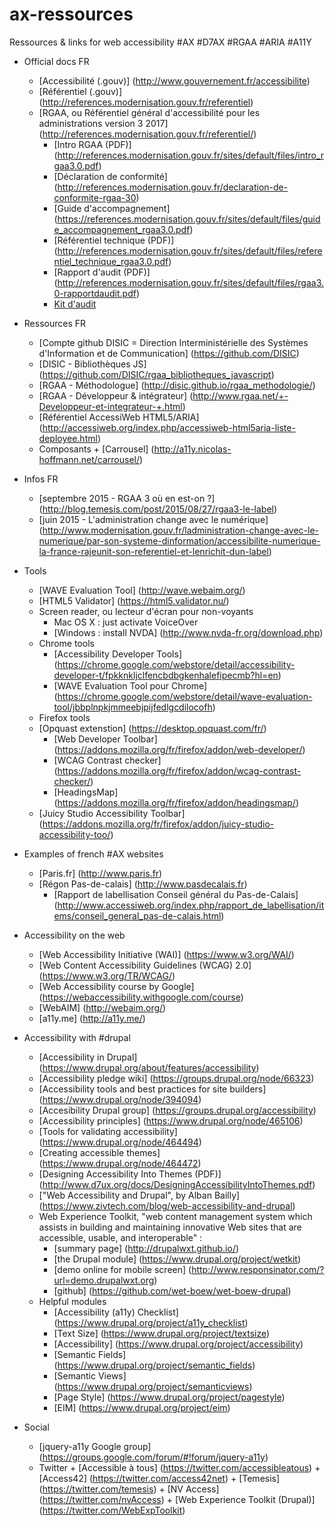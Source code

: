 # ax-ressources
Ressources &amp; links for web accessibility #AX #D7AX #RGAA #ARIA #A11Y

+ Official docs FR
    + [Accessibilité (.gouv)] (http://www.gouvernement.fr/accessibilite)
    + [Référentiel (.gouv)] (http://references.modernisation.gouv.fr/referentiel)
    + [RGAA, ou Référentiel général d'accessibilité pour les administrations version 3 2017] (http://references.modernisation.gouv.fr/referentiel/)
	    + [Intro RGAA (PDF)] (http://references.modernisation.gouv.fr/sites/default/files/intro_rgaa3.0.pdf)
	    + [Déclaration de conformité] (http://references.modernisation.gouv.fr/declaration-de-conformite-rgaa-30)
	    + [Guide d'accompagnement] (https://references.modernisation.gouv.fr/sites/default/files/guide_accompagnement_rgaa3.0.pdf)
	    + [Référentiel technique (PDF)] (http://references.modernisation.gouv.fr/sites/default/files/referentiel_technique_rgaa3.0.pdf)
	    + [Rapport d'audit (PDF)] (http://references.modernisation.gouv.fr/sites/default/files/rgaa3.0-rapportdaudit.pdf)
	    + [Kit d'audit](http://references.modernisation.gouv.fr/kit-daudit-modeles-pour-faire-des-audits-rgaa-3)
	
+ Ressources FR
    + [Compte github DISIC = Direction Interministérielle des Systèmes d'Information et de Communication] (https://github.com/DISIC)
    + [DISIC - Bibliothèques JS] (https://github.com/DISIC/rgaa_bibliotheques_javascript)
    + [RGAA - Méthodologue] (http://disic.github.io/rgaa_methodologie/)
    + [RGAA - Développeur & intégrateur] (http://www.rgaa.net/+-Developpeur-et-integrateur-+.html)
    + [Référentiel AccessiWeb HTML5/ARIA] (http://accessiweb.org/index.php/accessiweb-html5aria-liste-deployee.html)
    + Composants
          + [Carrousel] (http://a11y.nicolas-hoffmann.net/carrousel/)

+ Infos FR
    + [septembre 2015 - RGAA 3 où en est-on ?] (http://blog.temesis.com/post/2015/08/27/rgaa3-le-label)
    + [juin 2015 - L'administration change avec le numérique] (http://www.modernisation.gouv.fr/ladministration-change-avec-le-numerique/par-son-systeme-dinformation/accessibilite-numerique-la-france-rajeunit-son-referentiel-et-lenrichit-dun-label)
 
+ Tools
    + [WAVE Evaluation Tool] (http://wave.webaim.org/)
    + [HTML5 Validator] (https://html5.validator.nu/)
    + Screen reader, ou lecteur d'écran pour non-voyants
	    + Mac OS X : just activate VoiceOver
	    + [Windows : install NVDA] (http://www.nvda-fr.org/download.php)
    + Chrome tools
	    + [Accessibility Developer Tools] (https://chrome.google.com/webstore/detail/accessibility-developer-t/fpkknkljclfencbdbgkenhalefipecmb?hl=en)
	    + [WAVE Evaluation Tool pour Chrome] (https://chrome.google.com/webstore/detail/wave-evaluation-tool/jbbplnpkjmmeebjpijfedlgcdilocofh)
    + Firefox tools
    + [Opquast extenstion] (https://desktop.opquast.com/fr/)
	    + [Web Developer Toolbar] (https://addons.mozilla.org/fr/firefox/addon/web-developer/)
	    + [WCAG Contrast checker] (https://addons.mozilla.org/fr/firefox/addon/wcag-contrast-checker/)
	    + [HeadingsMap] (https://addons.mozilla.org/fr/firefox/addon/headingsmap/)
    + [Juicy Studio Accessibility Toolbar] (https://addons.mozilla.org/fr/firefox/addon/juicy-studio-accessibility-too/)
  
+ Examples of french #AX websites
    + [Paris.fr] (http://www.paris.fr)
    + [Régon Pas-de-calais] (http://www.pasdecalais.fr)
	    + [Rapport de labellisation Conseil général du Pas-de-Calais] (http://www.accessiweb.org/index.php/rapport_de_labellisation/items/conseil_general_pas-de-calais.html)

+ Accessibility on the web
    + [Web Accessibility Initiative (WAI)] (https://www.w3.org/WAI/)
    + [Web Content Accessibility Guidelines (WCAG) 2.0] (https://www.w3.org/TR/WCAG/)
    + [Web Accessibility course by Google] (https://webaccessibility.withgoogle.com/course)
    + [WebAIM] (http://webaim.org/)
    + [a11y.me] (http://a11y.me/)
  
+ Accessibility with #drupal
    + [Accessibility in Drupal] (https://www.drupal.org/about/features/accessibility)
    + [Accessibility pledge wiki] (https://groups.drupal.org/node/66323)
    + [Accessibility tools and best practices for site builders] (https://www.drupal.org/node/394094)
    + [Accesibility Drupal group] (https://groups.drupal.org/accessibility)
    + [Accessibility principles] (https://www.drupal.org/node/465106)
    + [Tools for validating accessibility] (https://www.drupal.org/node/464494)
    + [Creating accessible themes] (https://www.drupal.org/node/464472)
    + [Designing Accessibility Into Themes (PDF)] (http://www.d7ux.org/docs/DesigningAccessibilityIntoThemes.pdf)
    + ["Web Accessibility and Drupal", by Alban Bailly] (https://www.zivtech.com/blog/web-accessibility-and-drupal)
    + Web Experience Toolkit, "web content management system which assists in building and maintaining innovative Web sites that are accessible, usable, and interoperable" :
  	    + [summary page] (http://drupalwxt.github.io/)
  	    + [the Drupal module] (https://www.drupal.org/project/wetkit)
  	    + [demo online for mobile screen] (http://www.responsinator.com/?url=demo.drupalwxt.org)
  	    + [github] (https://github.com/wet-boew/wet-boew-drupal)
    + Helpful modules
	    + [Accessibility (a11y) Checklist] (https://www.drupal.org/project/a11y_checklist)
	    + [Text Size] (https://www.drupal.org/project/textsize)
	    + [Accessibility] (https://www.drupal.org/project/accessibility)
	    + [Semantic Fields] (https://www.drupal.org/project/semantic_fields)
	    + [Semantic Views] (https://www.drupal.org/project/semanticviews)
	    + [Page Style] (https://www.drupal.org/project/pagestyle)
	    + [EIM] (https://www.drupal.org/project/eim)
	
+ Social
    + [jquery-a11y Google group] (https://groups.google.com/forum/#!forum/jquery-a11y)
    + Twitter
          + [Accessible à tous] (https://twitter.com/accessibleatous)
      	  + [Access42] (https://twitter.com/access42net)
          + [Temesis] (https://twitter.com/temesis)
          + [NV Access] (https://twitter.com/nvAccess)
          + [Web Experience Toolkit (Drupal)] (https://twitter.com/WebExpToolkit)

